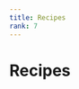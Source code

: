 ```yaml
---
title: Recipes
rank: 7
---
```


# Recipes

<PageList :data="data" :prefix="['development', 'recipes']" />

<script setup>
import PageList from "@theme/components/PageList.vue";
import { data } from "./index.data.ts";
</script>
